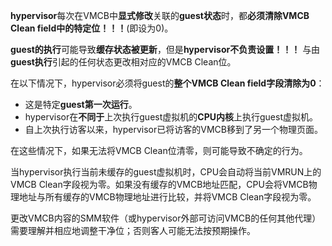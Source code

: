 
**hypervisor**每次在VMCB中**显式修改**关联的**guest状态**时，都**必须清除VMCB Clean field中的特定位！！！**(即设为0)。

**guest的执行**可能导致**缓存状态被更新**，但是**hypervisor不负责设置！！！** 与由**guest执行**引起的任何状态更改相对应的VMCB Clean位。

在以下情况下，hypervisor必须将guest的**整个VMCB Clean field字段清除为0**：

* 这是特定**guest第一次运行**。
* hypervisor在**不同于**上次执行guest虚拟机的**CPU内核**上执行guest虚拟机。
* 自上次执行访客以来，hypervisor已将访客的VMCB移到了另一个物理页面。

在这些情况下，如果无法将VMCB Clean位清零，则可能导致不确定的行为。

当hypervisor执行当前未缓存的guest虚拟机时，CPU会自动将当前VMRUN上的VMCB Clean字段视为零。如果没有缓存的VMCB地址匹配，CPU会将VMCB物理地址与所有缓存的VMCB物理地址进行比较，并将VMCB Clean字段视为零。

更改VMCB内容的SMM软件（或hypervisor外部可访问VMCB的任何其他代理）需要理解并相应地调整干净位；否则客人可能无法按预期操作。